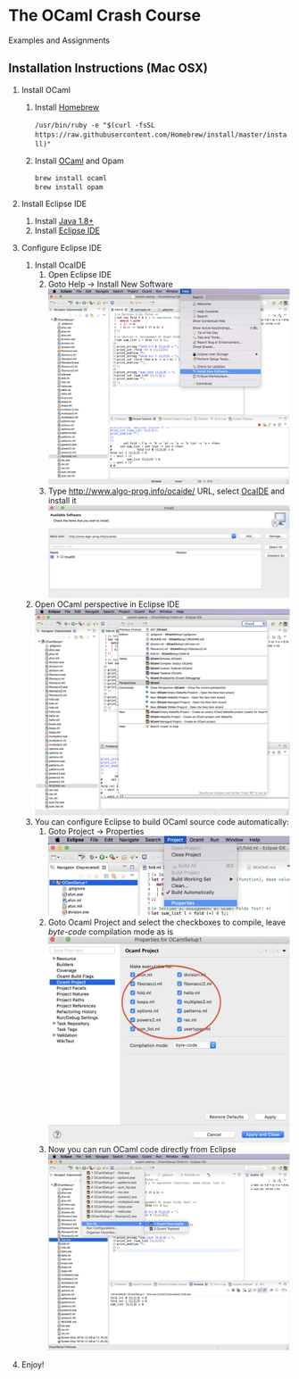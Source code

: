 # The OCaml Crash Course
Examples and Assignments

## Installation Instructions (Mac OSX)
1. Install OCaml
    1. Install [Homebrew](https://brew.sh/)
    
        ```/usr/bin/ruby -e "$(curl -fsSL https://raw.githubusercontent.com/Homebrew/install/master/install)"```
        
    2. Install [OCaml](https://ocaml.org/) and Opam
    
        ```
        brew install ocaml
        brew install opam
        ```
    
2. Install Eclipse IDE
    1. Install [Java 1.8+](https://www.oracle.com/technetwork/java/javase/overview/index.html)
    2. Install [Eclipse IDE](https://www.eclipse.org/ide/)

3. Configure Eclipse IDE
    1. Install OcaIDE
        1. Open Eclipse IDE
        2. Goto Help -> Install New Software
            ![Install New Software Menu](Screen&#32;Shot&#32;2019-12-08&#32;at&#32;12.18.32&#32;PM.png)
        3. Type http://www.algo-prog.info/ocaide/ URL, select [OcaIDE](http://www.algo-prog.info/ocaide/) and install it
            ![OcaIDE Setup](Screen&#32;Shot&#32;2019-12-08&#32;at&#32;12.20.20&#32;PM.png)
    2. Open OCaml perspective in Eclipse IDE
        ![OCaml Perspective](Screen&#32;Shot&#32;2019-12-08&#32;at&#32;12.22.08&#32;PM.png)
    3. You can configure Eclipse to build OCaml source code automatically:
        1. Goto Project -> Properties
        ![Project Properties](Screen&#32;Shot&#32;2019-12-08&#32;at&#32;12.31.18&#32;PM.png)
        2. Goto Ocaml Project and select the checkboxes to compile, leave *byte-code* compilation mode as is
        ![Ocaml Project](Screen&#32;Shot&#32;2019-12-08&#32;at&#32;12.32.51&#32;PM.png)
        3. Now you can run OCaml code directly from Eclipse
        ![Running OCaml from Eclipse](Screen&#32;Shot&#32;2019-12-08&#32;at&#32;12.36.28&#32;PM.png)

4. Enjoy!
